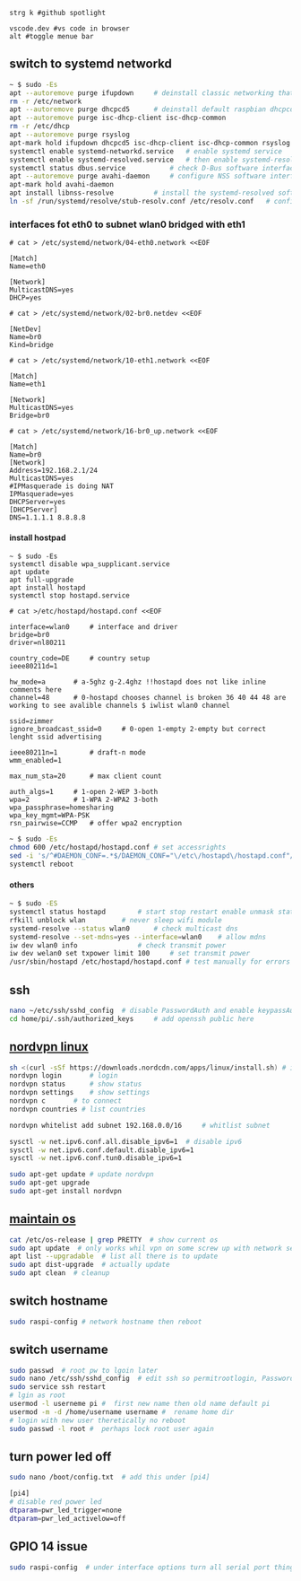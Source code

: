 ```
strg k #github spotlight
```

```
vscode.dev #vs code in browser
alt #toggle menue bar
```

## switch to systemd networkd
```bash
~ $ sudo -Es
apt --autoremove purge ifupdown		# deinstall classic networking that is managed with file /etc/network/interfaces
rm -r /etc/network
apt --autoremove purge dhcpcd5		# deinstall default raspbian dhcpcd network management Hold programs
apt --autoremove purge isc-dhcp-client isc-dhcp-common
rm -r /etc/dhcp
apt --autoremove purge rsyslog
apt-mark hold ifupdown dhcpcd5 isc-dhcp-client isc-dhcp-common rsyslog raspberrypi-net-mods openresolv	# hold stuff
systemctl enable systemd-networkd.service	# enable systemd service
systemctl enable systemd-resolved.service	# then enable systemd-resolved
systemctl status dbus.service			# check D-Bus software interface
apt --autoremove purge avahi-daemon		# configure NSS software interface
apt-mark hold avahi-daemon
apt install libnss-resolve			# install the systemd-resolved software interface.
ln -sf /run/systemd/resolve/stub-resolv.conf /etc/resolv.conf	# configure DNS stub listener interface
```

### interfaces fot eth0 to subnet wlan0 bridged with eth1
`# cat > /etc/systemd/network/04-eth0.network <<EOF`
```editorconfig
[Match]
Name=eth0

[Network]
MulticastDNS=yes
DHCP=yes
```
`# cat > /etc/systemd/network/02-br0.netdev <<EOF`
```editorconfig
[NetDev]
Name=br0
Kind=bridge
```
`# cat > /etc/systemd/network/10-eth1.network <<EOF`
```editorconfig
[Match]
Name=eth1

[Network]
MulticastDNS=yes
Bridge=br0
```
`# cat > /etc/systemd/network/16-br0_up.network <<EOF`
```editorconfig
[Match]
Name=br0
[Network]
Address=192.168.2.1/24
MulticastDNS=yes
#IPMasquerade is doing NAT
IPMasquerade=yes
DHCPServer=yes
[DHCPServer]
DNS=1.1.1.1 8.8.8.8
```

#### install hostpad
```
~ $ sudo -Es
systemctl disable wpa_supplicant.service
apt update
apt full-upgrade
apt install hostapd
systemctl stop hostapd.service
```
`# cat >/etc/hostapd/hostapd.conf <<EOF`
```editorconfig
interface=wlan0		# interface and driver
bridge=br0
driver=nl80211

country_code=DE		# country setup
ieee80211d=1

hw_mode=a		# a-5ghz g-2.4ghz !!hostapd does not like inline comments here
channel=48		# 0-hostapd chooses channel is broken 36 40 44 48 are working to see avalible channels $ iwlist wlan0 channel

ssid=zimmer
ignore_broadcast_ssid=0		# 0-open 1-empty 2-empty but correct lenght ssid advertising

ieee80211n=1		# draft-n mode
wmm_enabled=1

max_num_sta=20		# max client count

auth_algs=1		# 1-open 2-WEP 3-both
wpa=2			# 1-WPA 2-WPA2 3-both
wpa_passphrase=homesharing
wpa_key_mgmt=WPA-PSK
rsn_pairwise=CCMP	# offer wpa2 encryption
```
```bash
~ $ sudo -Es
chmod 600 /etc/hostapd/hostapd.conf	# set accessrights
sed -i 's/^#DAEMON_CONF=.*$/DAEMON_CONF="\/etc\/hostapd\/hostapd.conf"/' /etc/default/hostapd 	# set config file
systemctl reboot
```

#### others
```bash
~ $ sudo -ES
systemctl status hostapd		# start stop restart enable unmask status
rfkill unblock wlan			# never sleep wifi module
systemd-resolve --status wlan0		# check multicast dns
systemd-resolve --set-mdns=yes --interface=wlan0	# allow mdns
iw dev wlan0 info				# check transmit power
iw dev welan0 set txpower limit 100		# set transmit power
/usr/sbin/hostapd /etc/hostapd/hostapd.conf	# test manually for errors
```

## ssh
```bash
nano ~/etc/ssh/sshd_config 	# disable PasswordAuth and enable keypassAuth
cd home/pi/.ssh/authorized_keys 	# add openssh public here 
```

## [nordvpn linux](https://support.nordvpn.com/Connectivity/Linux/1325531132/Installing-and-using-NordVPN-on-Debian-Ubuntu-Raspberry-Pi-Elementary-OS-and-Linux-Mint.htm)
```bash
sh <(curl -sSf https://downloads.nordcdn.com/apps/linux/install.sh)	# install
nordvpn login 		# login
nordvpn status 		# show status
nordvpn settings 	# show settings
nordvpn c 		# to connect
nordvpn countries # list countries 

nordvpn whitelist add subnet 192.168.0.0/16 	# whitlist subnet

sysctl -w net.ipv6.conf.all.disable_ipv6=1	# disable ipv6
sysctl -w net.ipv6.conf.default.disable_ipv6=1
sysctl -w net.ipv6.conf.tun0.disable_ipv6=1

sudo apt-get update	# update nordvpn
sudo apt-get upgrade
sudo apt-get install nordvpn
```

## [maintain os](https://www.raspberrypi.com/software/operating-systems/)
```sh
cat /etc/os-release | grep PRETTY  # show current os
sudo apt update  # only works whil vpn on some screw up with network setup curlpit perhaps dhcp not sure
apt list --upgradable  # list all there is to update
sudo apt dist-upgrade  # actually update
sudo apt clean  # cleanup
```

## switch hostname
```sh
sudo raspi-config # network hostname then reboot
```

## switch username
```sh
sudo passwd  # root pw to lgoin later
sudo nano /etc/ssh/sshd_config  # edit ssh so permitrootlogin, PasswordAuthentication, ChallengeResponseAuthentication is yes
sudo service ssh restart
# lgin as root
usermod -l userneme pi #  first new name then old name default pi
usermod -m -d /home/username username #  rename home dir
# login with new user theretically no reboot
sudo passwd -l root #  perhaps lock root user again
```
## turn power led off
```sh
sudo nano /boot/config.txt  # add this under [pi4]
```
```sh
[pi4] 
# disable red power led
dtparam=pwr_led_trigger=none
dtparam=pwr_led_activelow=off
```

## GPIO 14 issue
```sh
sudo raspi-config  # under interface options turn all serial port things off
```
